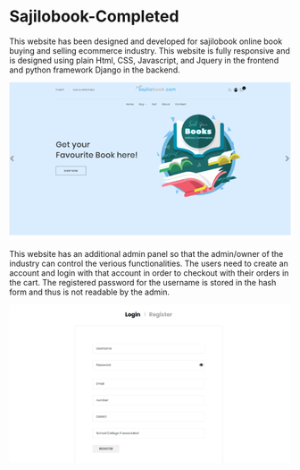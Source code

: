 # Sajilobook-Completed


This website has been designed and developed for sajilobook online book buying and selling ecommerce industry. 
This website is fully responsive and is designed using plain Html, CSS, Javascript, and Jquery in the frontend and python framework Django in the backend.

![](shop/static/sajilobook1.png)

This website has an additional admin panel so that the admin/owner of the industry can control the verious functionalities. 
The users need to create an account and login with that account in order to checkout with their orders in the cart. 
The registered password for the username is stored in the hash form and thus is not readable by the admin.

![](shop/static/register.png)
